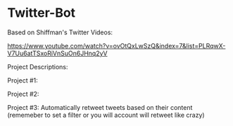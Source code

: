 # Twitter-Bot

Based on Shiffman's Twitter Videos:

https://www.youtube.com/watch?v=ovOtQxLwSzQ&index=7&list=PLRqwX-V7Uu6atTSxoRiVnSuOn6JHnq2yV


Project Descriptions:

Project #1: 

Project #2:

Project #3: Automatically retweet tweets based on their content (rememeber to set a filter or you will account will retweet like crazy)
